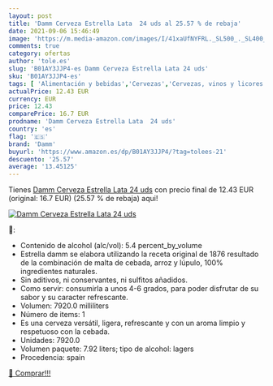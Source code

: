 ```yaml
---
layout: post
title: 'Damm Cerveza Estrella Lata  24 uds al 25.57 % de rebaja'
date: 2021-09-06 15:46:49
image: 'https://m.media-amazon.com/images/I/41xaUfNYFRL._SL500_._SL400_.jpg'
comments: true
category: ofertas
author: 'tole.es'
slug: 'B01AY3JJP4-es Damm Cerveza Estrella Lata 24 uds'
sku: 'B01AY3JJP4-es'
tags: [ 'Alimentación y bebidas','Cervezas','Cervezas, vinos y licores','cerveza','damm', ]
actualPrice: 12.43 EUR
currency: EUR
price: 12.43
comparePrice: 16.7 EUR
prodname: 'Damm Cerveza Estrella Lata  24 uds'
country: 'es'
flag: '🇪🇸'
brand: 'Damm'
buyurl: 'https://www.amazon.es/dp/B01AY3JJP4/?tag=tolees-21'
descuento: '25.57'
average: '13.45125'
---
```


Tienes [Damm Cerveza Estrella Lata  24 uds](https://www.amazon.es/dp/B01AY3JJP4/?tag=tolees-21) con precio final de  12.43 EUR (original: 16.7 EUR) (25.57 %  de rebaja) aqui!

[![Damm Cerveza Estrella Lata  24 uds](https://m.media-amazon.com/images/I/41xaUfNYFRL._SL500_._SL400_.jpg)](https://www.amazon.es/dp/B01AY3JJP4/?tag=tolees-21)

🔎:

- Contenido de alcohol (alc/vol): 5.4 percent_by_volume
- Estrella damm se elabora utilizando la receta original de 1876 resultado de la combinación de malta de cebada, arroz y lúpulo, 100% ingredientes naturales.
- Sin aditivos, ni conservantes, ni sulfitos añadidos.
- Como servir: consumirla a unos 4-6 grados, para poder disfrutar de su sabor y su caracter refrescante.
- Volumen: 7920.0 milliliters
- Número de items: 1
- Es una cerveza versátil, ligera, refrescante y con un aroma limpio y respetuoso con la cebada.
- Unidades: 7920.0
- Volumen paquete: 7.92 liters; tipo de alcohol: lagers
- Procedencia: spain

[🛒 Comprar!!!](https://www.amazon.es/dp/B01AY3JJP4/?tag=tolees-21)
